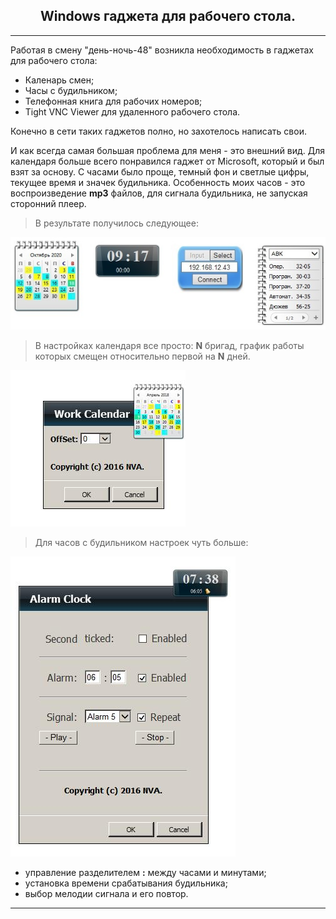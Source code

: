 ﻿<h2 align="center">Windows гаджета для рабочего стола.</h2>

***
Работая в смену "день-ночь-48" возникла необходимость в гаджетах для рабочего стола:

- Каленарь смен;
- Часы с будильником;
- Телефонная книга для рабочих номеров;
- Tight VNC Viewer для удаленного рабочего стола.

Конечно в сети таких гаджетов полно, но захотелось написать свои.

И как всегда самая большая проблема для меня - это внешний вид.
Для календаря больше всего понравился гаджет от Microsoft, который и был взят за основу.
С часами было проще, темный фон и светлые цифры, текущее время и значек будильника.
Особенность моих часов - это воспроизведение **mp3** файлов, для сигнала будильника, не запуская сторонний плеер.

> В результате получилось следующее:

![внешний вид](https://github.com/nva1773/Two-Windows-Desktop-Gadgets/blob/master/Images/Faceplate.jpg)

> В настройках календаря все просто: **N** бригад, график работы которых смещен относительно первой на **N** дней.

![опции календаря](https://github.com/nva1773/Two-Windows-Desktop-Gadgets/blob/master/Images/CalendarOptions.jpg)

> Для часов с будильником настроек чуть больше:

![опции часов](https://github.com/nva1773/Two-Windows-Desktop-Gadgets/blob/master/Images/AlarmOptions.jpg)

- управление разделителем **:** между часами и минутами;
- установка времени срабатывания будильника;
- выбор мелодии сигнала и его повтор.

***

